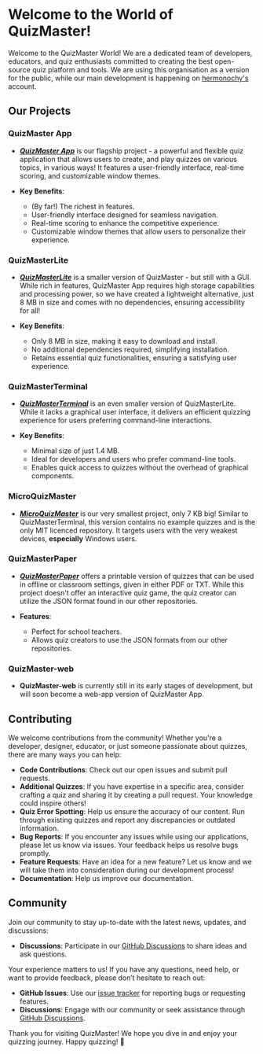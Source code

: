 # Welcome to the World of QuizMaster!

Welcome to the QuizMaster World! We are a dedicated team of developers, educators, and quiz enthusiasts committed to creating the best open-source quiz platform and tools. We are using this organisation as a version for the public, while our main development is happening on [hermonochy's](https://github.com/hermonochy) account.

## Our Projects

### QuizMaster App

- [***QuizMaster App***](https://github.com/QuizMaster-world/QuizMaster) is our flagship project - a powerful and flexible quiz application that allows users to create, and play quizzes on various topics, in various ways! It features a user-friendly interface, real-time scoring, and customizable window themes.

- **Key Benefits**:
  - (By far!) The richest in features.
  - User-friendly interface designed for seamless navigation.
  - Real-time scoring to enhance the competitive experience.
  - Customizable window themes that allow users to personalize their experience.

### QuizMasterLite

- [***QuizMasterLite***](https://github.com/QuizMaster-world/QuizMasterLite) is a smaller version of QuizMaster - but still with a GUI. While rich in features, QuizMaster App requires high storage capabilities and processing power, so we have created a  lightweight alternative, just 8 MB in size and comes with no dependencies, ensuring accessibility for all!

- **Key Benefits**:
  - Only 8 MB in size, making it easy to download and install.
  - No additional dependencies required, simplifying installation.
  - Retains essential quiz functionalities, ensuring a satisfying user experience.

### QuizMasterTerminal

- [***QuizMasterTerminal***](https://github.com/QuizMaster-world/QuizMasterTerminal) is an even smaller version of QuizMasterLite. While it lacks a graphical user interface, it delivers an efficient quizzing experience for users preferring command-line interactions.

- **Key Benefits**:
  - Minimal size of just 1.4 MB.
  - Ideal for developers and users who prefer command-line tools.
  - Enables quick access to quizzes without the overhead of graphical components.
  
### MicroQuizMaster
- [***MicroQuizMaster***](https://github.com/QuizMaster-world/MicroQuizMaster) is our very smallest project, only 7 KB big! Similar to QuizMasterTerminal, this version contains no example quizzes and is the only MIT licenced repository. It targets users with the very weakest devices, **especially** Windows users.

### QuizMasterPaper

- [***QuizMasterPaper***](https://github.com/QuizMaster-world/QuizMasterPaper) offers a printable version of quizzes that can be used in offline or classroom settings, given in either PDF or TXT. While this project doesn't offer an interactive quiz game, the quiz creator can utilize the JSON format found in our other repositories.

- **Features**:
  - Perfect for school teachers.
  - Allows quiz creators to use the JSON formats from our other repositories.

### QuizMaster-web

- **QuizMaster-web** is currently still in its early stages of development, but will soon become a web-app version of QuizMaster App.

## Contributing

We welcome contributions from the community! Whether you're a developer, designer, educator, or just someone passionate about quizzes, there are many ways you can help:

- **Code Contributions**: Check out our open issues and submit pull requests.
- **Additional Quizzes**: If you have expertise in a specific area, consider crafting a quiz and sharing it by creating a pull request. Your knowledge could inspire others!
- **Quiz Error Spotting**: Help us ensure the accuracy of our content. Run through existing quizzes and report any discrepancies or outdated information.
- **Bug Reports**: If you encounter any issues while using our applications, please let us know via issues. Your feedback helps us resolve bugs promptly.
- **Feature Requests**: Have an idea for a new feature? Let us know and we will take them into consideration during our development process!
- **Documentation**: Help us improve our documentation.

## Community

Join our community to stay up-to-date with the latest news, updates, and discussions:

- **Discussions**: Participate in our [GitHub Discussions](https://github.com/orgs/QuizMaster-world/discussions) to share ideas and ask questions.

Your experience matters to us! If you have any questions, need help, or want to provide feedback, please don’t hesitate to reach out:

- **GitHub Issues**: Use our [issue tracker](https://github.com/hermonochy/QuizMaster/issues) for reporting bugs or requesting features.
- **Discussions**: Engage with our community or seek assistance through [GitHub Discussions](https://github.com/orgs/QuizMaster-world/discussions).

Thank you for visiting QuizMaster! We hope you dive in and enjoy your quizzing journey. Happy quizzing! 🎉
